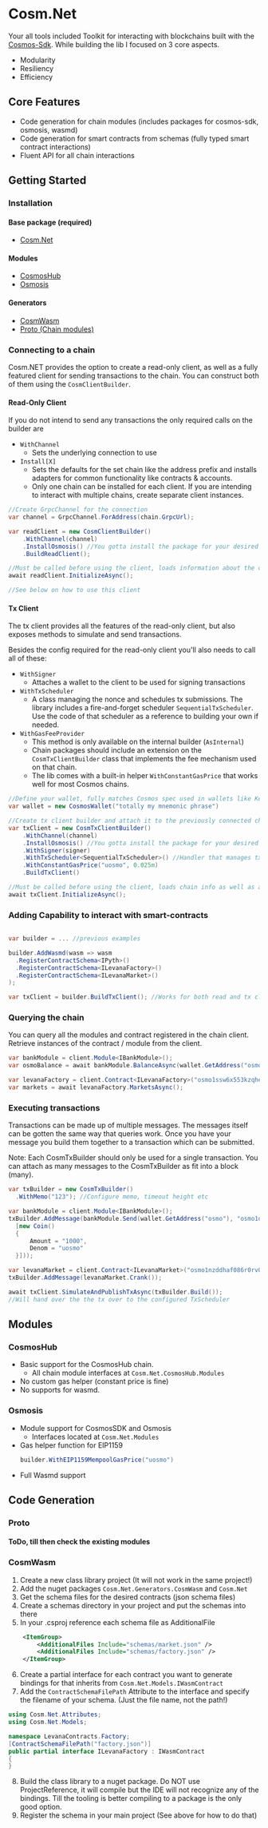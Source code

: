 # Cosm.Net

Your all tools included Toolkit for interacting with blockchains built with the [Cosmos-Sdk](https://github.com/cosmos/cosmos-sdk/).
While building the lib I focused on 3 core aspects.

- Modularity
- Resiliency
- Efficiency

## Core Features

- Code generation for chain modules (includes packages for cosmos-sdk, osmosis, wasmd)
- Code generation for smart contracts from schemas (fully typed smart contract interactions)
- Fluent API for all chain interactions

## Getting Started

### Installation

#### Base package (required)

- [Cosm.Net](https://www.nuget.org/packages/Cosm.Net)

#### Modules

- [CosmosHub](https://www.nuget.org/packages/Cosm.Net.CosmosHub)
- [Osmosis](https://www.nuget.org/packages/Cosm.Net)

#### Generators

- [CosmWasm](https://www.nuget.org/packages/Cosm.Net.Generators.CosmWasm)
- [Proto (Chain modules)](https://www.nuget.org/packages/Cosm.Net.Generators.Proto)

### Connecting to a chain

Cosm.NET provides the option to create a read-only client, as well as a fully featured client for sending transactions to the chain. You can construct both of them using the `CosmClientBuilder`.

#### Read-Only Client

If you do not intend to send any transactions the only required calls on the builder are

- `WithChannel`
  - Sets the underlying connection to use
- `Install[X]`
  - Sets the defaults for the set chain like the address prefix and installs adapters for common functionality like contracts & accounts.
  - Only one chain can be installed for each client. If you are intending to interact with multiple chains, create separate client instances.

```cs
//Create GrpcChannel for the connection
var channel = GrpcChannel.ForAddress(chain.GrpcUrl);

var readClient = new CosmClientBuilder()
    .WithChannel(channel)
    .InstallOsmosis() //You gotta install the package for your desired chain
    .BuildReadClient();

//Must be called before using the client, loads information about the connected chain
await readClient.InitializeAsync();

//See below on how to use this client
```

#### Tx Client

The tx client provides all the features of the read-only client, but also exposes methods to simulate and send transactions.

Besides the config required for the read-only client you'll also needs to call all of these:

- `WithSigner`
  - Attaches a wallet to the client to be used for signing transactions
- `WithTxScheduler`
  - A class managing the nonce and schedules tx submissions. The library includes a fire-and-forget scheduler `SequentialTxScheduler`. Use the code of that scheduler as a reference to building your own if needed.
- `WithGasFeeProvider`
  - This method is only available on the internal builder (`AsInternal`)
  - Chain packages should include an extension on the `CosmTxClientBuilder` class that implements the fee mechanism used on that chain.
  - The lib comes with a built-in helper `WithConstantGasPrice` that works well for most Cosmos chains.

```cs
//Define your wallet, fully matches Cosmos spec used in wallets like Keplr
var wallet = new CosmosWallet("totally my mnemonic phrase")

//Create tx client builder and attach it to the previously connected chain client
var txClient = new CosmTxClientBuilder()
    .WithChannel(channel)
    .InstallOsmosis() //You gotta install the package for your desired chain
    .WithSigner(signer)
    .WithTxScheduler<SequentialTxScheduler>() //Handler that manages tx submissions. Custom implementation could include retries, gas estimations, load balancing etc
    .WithConstantGasPrice("uosmo", 0.025m)
    .BuildTxClient()

//Must be called before using the client, loads chain info as well as account info for the given signer
await txClient.InitializeAsync();
```

### Adding Capability to interact with smart-contracts

```cs

var builder = ... //previous examples

builder.AddWasmd(wasm => wasm
  .RegisterContractSchema<IPyth>()
  .RegisterContractSchema<ILevanaFactory>()
  .RegisterContractSchema<ILevanaMarket>()
);

var txClient = builder.BuildTxClient(); //Works for both read and tx clients

```

### Querying the chain

You can query all the modules and contract registered in the chain client.
Retrieve instances of the contract / module from the client.

```cs
var bankModule = client.Module<IBankModule>();
var osmoBalance = await bankModule.BalanceAsync(wallet.GetAddress("osmo", "uosmo"));

var levanaFactory = client.Contract<ILevanaFactory>("osmo1ssw6x553kzqher0earlkwlxasfm2stnl3ms3ma2zz4tnajxyyaaqlucd45");
var markets = await levanaFactory.MarketsAsync();
```

### Executing transactions

Transactions can be made up of multiple messages. The messages itself can be gotten the same way that queries work.
Once you have your message you build them together to a transaction which can be submitted.

Note: Each CosmTxBuilder should only be used for a single transaction. You can attach as many messages to the CosmTxBuilder as fit into a block (many).

```cs
var txBuilder = new CosmTxBuilder()
  .WithMemo("123"); //Configure memo, timeout height etc

var bankModule = client.Module<IBankModule>();
txBuilder.AddMessage(bankModule.Send(wallet.GetAddress("osmo"), "osmo1qqqqqqqqqqqqqqqqqqqqqqqqqqqqqqqqmcn030",
  [new Coin()
  {
      Amount = "1000",
      Denom = "uosmo"
  }]));

var levanaMarket = client.Contract<ILevanaMarket>("osmo1nzddhaf086r0rv0gmrepn3ryxsu9qqrh7zmvcexqtfmxqgj0hhps4hruzu");
txBuilder.AddMessage(levanaMarket.Crank());

await txClient.SimulateAndPublishTxAsync(txBuilder.Build());
//Will hand over the the tx over to the configured TxScheduler
```

## Modules

### CosmosHub

- Basic support for the CosmosHub chain.
  - All chain module interfaces at `Cosm.Net.CosmosHub.Modules`
- No custom gas helper (constant price is fine)
- No supports for wasmd.

### Osmosis

- Module support for CosmosSDK and Osmosis
  - Interfaces located at `Cosm.Net.Modules`
- Gas helper function for EIP1159
  ```cs
  builder.WithEIP1159MempoolGasPrice("uosmo")
  ```
- Full Wasmd support

## Code Generation

### Proto

#### ToDo, till then check the existing modules

### CosmWasm

1. Create a new class library project (It will not work in the same project!)
2. Add the nuget packages `Cosm.Net.Generators.CosmWasm` and `Cosm.Net`
3. Get the schema files for the desired contracts (json schema files)
4. Create a schemas directory in your project and put the schemas into there
5. In your .csproj reference each schema file as AdditionalFile

```xml
	<ItemGroup>
		<AdditionalFiles Include="schemas/market.json" />
		<AdditionalFiles Include="schemas/factory.json" />
	</ItemGroup>
```

6. Create a partial interface for each contract you want to generate bindings for that inherits from `Cosm.Net.Models.IWasmContract`
7. Add the `ContractSchemaFilePath` Attribute to the interface and specify the filename of your schema. (Just the file name, not the path!)

```cs
using Cosm.Net.Attributes;
using Cosm.Net.Models;

namespace LevanaContracts.Factory;
[ContractSchemaFilePath("factory.json")]
public partial interface ILevanaFactory : IWasmContract
{
}

```

8. Build the class library to a nuget package. Do NOT use ProjectReference, it will compile but the IDE will not recognize any of the bindings. Till the tooling is better compiling to a package is the only good option.
9. Register the schema in your main project (See above for how to do that)
